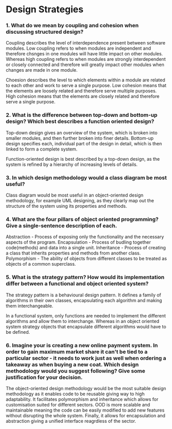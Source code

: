 # Design Strategies

### 1. What do we mean by coupling and cohesion when discussing structured design?

Coupling describes the level of interdependence present between software modules. Low coupling refers to when modules are independent and therefore chsnges in one modules will have little impact on other modules. Whereas high coupling refers to when modules are strongly interdependent or closely connected and therefore will greatly impact other modules when changes are made in one module.

Choesion describes the level to which elements within a module are related to each other and work to serve a single purpose. Low cohesion means that the elements are loosely related and therefore serve multiple purposes. High cohesion means that the elements are closely related and therefore serve a single purpose.

### 2. What is the difference between top-down and bottom-up design? Which best describes a function oriented design?

Top-down design gives an overview of the system, which is broken into smaller modules, and then further broken into finer details. Bottom-up design specifies each, individual part of the design in detail, which is then linked to form a complete system.

Function-oriented design is best described by a top-down design, as the system is refined by a hierarchy of increasing levels of details.

### 3. In which design methodology would a class diagram be most useful?

Class diagram would be most useful in an object-oriented design methodology, for example UML designing, as they clearly map out the structure of the system using its properties and methods.

### 4. What are the four pillars of object oriented programming? Give a single-sentence description of each.

Abstraction - Process of exposing only the functionality and the necessary aspects of the program.
Encapsulation - Process of budling together code(methods) and data into a single unit.
Inheritance - Process of creating a class that inherits properties and methods from another class.
Polymorphism - The ability of objects from different classes to be treated as objects of a common superclass. 

### 5. What is the strategy pattern? How would its implementation differ between a functional and object oriented system?

The strategy pattern is a behavioural design pattern. It defines a family of algorithms in their own classes, encapsulating each algorithm and making them interchangeable.

In a functional system, only functions are needed to implement the different algorithms and allow them to interchange. Whereas in an object oriented system strategy objects that encapsulate different algorithms would have to be defined.

### 6. Imagine your is creating a new online payment system. In order to gain maximum market share it can't be tied to a particular sector - it needs to work just as well when ordering a takeaway as when buying a new coat. Which design methodology would you suggest following? Give some justification for your decision.

The object-oriented design methodology would be the most suitable design methodology as it enables code to be reusable giving way to high adaptability. It facilitates polymorphism and inheritance which allows for customisation suited for different sectors. OOD is more scalable and maintainable meaning the code can be easily modified to add new features without disrupting the whole system. Finally, it allows for encapsulation and abstraction giving a unified interface reagrdless of the sector.